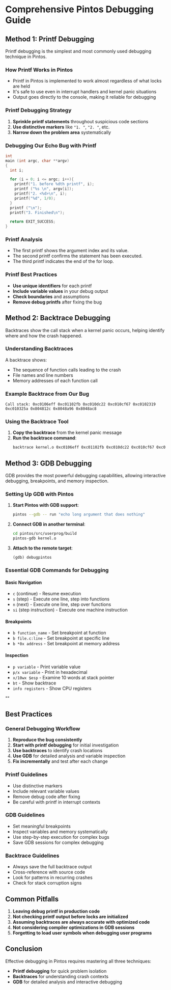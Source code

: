# Comprehensive Pintos Debugging Guide
## Method 1: Printf Debugging

Printf debugging is the simplest and most commonly used debugging technique in Pintos.

### How Printf Works in Pintos

- Printf in Pintos is implemented to work almost regardless of what locks are held
- It's safe to use even in interrupt handlers and kernel panic situations
- Output goes directly to the console, making it reliable for debugging

### Printf Debugging Strategy

1. **Sprinkle printf statements** throughout suspicious code sections
2. **Use distinctive markers** like `"1. "`, `"2. "`, etc.
3. **Narrow down the problem area** systematically

### Debugging Our Echo Bug with Printf

```c
int
main (int argc, char **argv)
{
  int i;

  for (i = 0; i <= argc; i++){
    printf("1. before %dth printf", i);
    printf ("%s \n", argv[i]);
    printf("2. <%d>\n", i);
    printf("%d", 1/0);
  }
  printf ("\n");
  printf("3. Finished\n");

  return EXIT_SUCCESS;
}
```

### Printf Analysis

- The first printf shows the argument index and its value.
- The second printf confirms the statement has been executed.
- The third printf indicates the end of the for loop.

### Printf Best Practices

- **Use unique identifiers** for each printf
- **Include variable values** in your debug output
- **Check boundaries** and assumptions
- **Remove debug printfs** after fixing the bug

## Method 2: Backtrace Debugging

Backtraces show the call stack when a kernel panic occurs, helping identify where and how the crash happened.

### Understanding Backtraces

A backtrace shows:
- The sequence of function calls leading to the crash
- File names and line numbers
- Memory addresses of each function call

### Example Backtrace from Our Bug

```
Call stack: 0xc0106eff 0xc01102fb 0xc010dc22 0xc010cf67 0xc0102319 0xc010325a 0x804812c 0x8048a96 0x8048ac8
```

### Using the Backtrace Tool

1. **Copy the backtrace** from the kernel panic message
2. **Run the backtrace command**:
   ```bash
   backtrace kernel.o 0xc0106eff 0xc01102fb 0xc010dc22 0xc010cf67 0xc0102319 0xc010325a 0x804812c 0x8048a96 0x8048ac8
   ```



## Method 3: GDB Debugging

GDB provides the most powerful debugging capabilities, allowing interactive debugging, breakpoints, and memory inspection.

### Setting Up GDB with Pintos

1. **Start Pintos with GDB support**:
   ```bash
   pintos --gdb -- run "echo long argument that does nothing"
   ```

2. **Connect GDB in another terminal**:
   ```bash
   cd pintos/src/userprog/build
   pintos-gdb kernel.o
   ```

3. **Attach to the remote target**:
   ```
   (gdb) debugpintos
   ```

### Essential GDB Commands for Debugging

#### Basic Navigation
- `c` (continue) - Resume execution
- `s` (step) - Execute one line, step into functions
- `n` (next) - Execute one line, step over functions
- `si` (step instruction) - Execute one machine instruction

#### Breakpoints
- `b function_name` - Set breakpoint at function
- `b file.c:line` - Set breakpoint at specific line
- `b *0x address` - Set breakpoint at memory address

#### Inspection
- `p variable` - Print variable value
- `p/x variable` - Print in hexadecimal
- `x/10wx $esp` - Examine 10 words at stack pointer
- `bt` - Show backtrace
- `info registers` - Show CPU registers

""

## Best Practices

### General Debugging Workflow

1. **Reproduce the bug consistently**
2. **Start with printf debugging** for initial investigation
3. **Use backtraces** to identify crash locations
4. **Use GDB** for detailed analysis and variable inspection
5. **Fix incrementally** and test after each change

### Printf Guidelines
- Use distinctive markers
- Include relevant variable values
- Remove debug code after fixing
- Be careful with printf in interrupt contexts

### GDB Guidelines
- Set meaningful breakpoints
- Inspect variables and memory systematically
- Use step-by-step execution for complex bugs
- Save GDB sessions for complex debugging

### Backtrace Guidelines
- Always save the full backtrace output
- Cross-reference with source code
- Look for patterns in recurring crashes
- Check for stack corruption signs

## Common Pitfalls

1. **Leaving debug printf in production code**
2. **Not checking printf output before locks are initialized**
3. **Assuming backtraces are always accurate with optimized code**
4. **Not considering compiler optimizations in GDB sessions**
5. **Forgetting to load user symbols when debugging user programs**

## Conclusion

Effective debugging in Pintos requires mastering all three techniques:

- **Printf debugging** for quick problem isolation
- **Backtraces** for understanding crash contexts
- **GDB** for detailed analysis and interactive debugging
